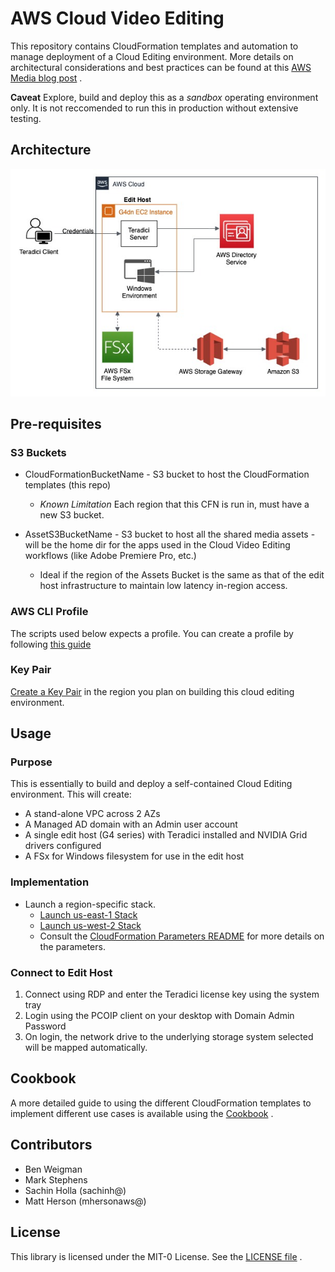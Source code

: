 # AWS Cloud Video Editing

This repository contains CloudFormation templates and automation to manage deployment of a Cloud Editing environment. More details on architectural considerations and best practices can be found at this [AWS Media blog post](https://aws.amazon.com/blogs/media/running-adobe-creative-cloud-suite-on-aws/) .

**Caveat** Explore, build and deploy this as a _sandbox_ operating environment only. It is not reccomended to run this in production without extensive testing.

## Architecture
![Architecture](images/cloud-video-editing-architecture.jpg)

## Pre-requisites

### S3 Buckets
* CloudFormationBucketName - S3 bucket to host the CloudFormation templates (this repo)
	*	*Known Limitation* Each region that this CFN is run in, must have a new S3 bucket.

* AssetS3BucketName - S3 bucket to host all the shared media assets - will be the home dir for the apps used in the Cloud Video Editing workflows (like Adobe Premiere Pro, etc.)
	* Ideal if the region of the Assets Bucket is the same as that of the edit host infrastructure to maintain low latency in-region access.

### AWS CLI Profile
The scripts used below expects a profile.
You can create a profile by following [this guide](https://docs.aws.amazon.com/cli/latest/userguide/cli-configure-profiles.html)

### Key Pair
[Create a Key Pair](https://docs.aws.amazon.com/AWSEC2/latest/UserGuide/ec2-key-pairs.html#having-ec2-create-your-key-pair) in the region you plan on building this cloud editing environment.

## Usage

### Purpose
This is essentially to build and deploy a self-contained Cloud Editing environment. This will create:

- A stand-alone VPC across 2 AZs
- A Managed AD domain with an Admin user account
- A single edit host (G4 series) with Teradici installed and NVIDIA Grid drivers configured
- A FSx for Windows filesystem for use in the edit host

### Implementation

* Launch a region-specific stack.
	* [Launch us-east-1 Stack](https://us-east-1.console.aws.amazon.com/cloudformation/home?region=us-east-1#/stacks/create/review?templateURL=https://cloud-video-editing-us-east-1.s3.amazonaws.com/cfn-repo/templates/cloud-video-editing-master-with-FSX.yaml)
	* [Launch us-west-2 Stack](https://us-west-2.console.aws.amazon.com/cloudformation/home?region=us-west-2#/stacks/create/review?templateURL=https://cloud-video-editing-us-west-2.s3-us-west-2.amazonaws.com/cfn-repo/templates/cloud-video-editing-master-with-FSX.yaml)
	* Consult the [CloudFormation Parameters README](Cloudformation_Parameters.md) for more details on the parameters.


### Connect to Edit Host

1. Connect using RDP and enter the Teradici license key using the system tray
1. Login using the PCOIP client on your desktop with Domain Admin Password 
1. On login, the network drive to the underlying storage system selected will be mapped automatically.

## Cookbook

A more detailed guide to using the different CloudFormation templates to implement different use cases is available using the [Cookbook](Cookbook.md) .

## Contributors
- Ben Weigman
- Mark Stephens
- Sachin Holla (sachinh@)
- Matt Herson (mhersonaws@)

## License

This library is licensed under the MIT-0 License. See the [LICENSE file](LICENSE.md) .
